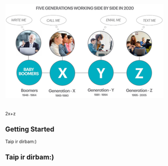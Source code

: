 ![GitHub Logo](/images/team_flag.jpg)
#
2x+z
## Getting Started

Taip ir dirbam:)

## Taip ir dirbam:)


